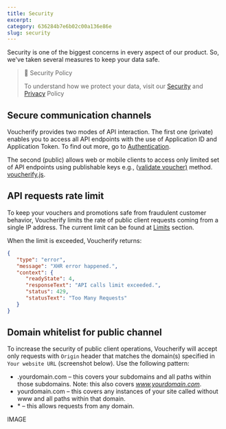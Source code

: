 ```yaml
---
title: Security
excerpt: 
category: 636284b7e6b02c00a136e86e
slug: security
---
```


Security is one of the biggest concerns in every aspect of our product. So, we've taken several measures to keep your data safe. 

> :blue_book: Security Policy
> 
> To understand how we protect your data, visit our [Security](https://www.voucherify.io/legal/security-policy) and [Privacy](https://www.voucherify.io/legal/privacy-policy/v1-1) Policy

## Secure communication channels

Voucherify provides two modes of API interaction. The first one (private) enables you to access all API endpoints with the use of Application ID and Application Token. To find out more, go to [Authentication](doc:authentication).

The second (public) allows web or mobile clients to access only limited set of API endpoints using publishable keys e.g., ([validate voucher)](ref:vouchers-validate) method. [voucherify.js](https://docs.voucherify.io/docs/client-side-api).

## API requests rate limit

To keep your vouchers and promotions safe from fraudulent customer behavior, Voucherify limits the rate of public client requests coming from a single IP address. The current limit can be found at [Limits](doc:limits) section.

When the limit is exceeded, Voucherify returns:

```json JSON
{  
   "type": "error",
   "message": "XHR error happened.",
   "context": {  
      "readyState": 4,
      "responseText": "API calls limit exceeded.",
      "status": 429,
      "statusText": "Too Many Requests"
   }
}
```

## Domain whitelist for public channel

To increase the security of public client operations, Voucherify will accept only requests with `Origin` header that matches the domain(s) specified in `Your website URL` (screenshot below). Use the following pattern:

* .yourdomain.com – this covers your subdomains and all paths within those subdomains. Note: this also covers *www.yourdomain.com*.
* yourdomain.com – this covers any instances of your site called without www and all paths within that domain.
* \* – this allows requests from any domain.

IMAGE

